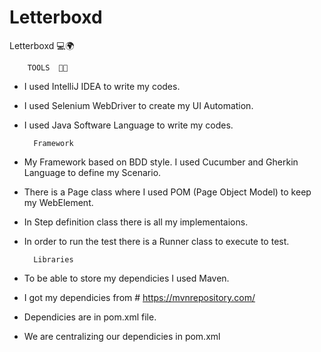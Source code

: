 # Letterboxd
<!-- blank line -->

Letterboxd 💻🌍

<!-- blank line -->

        TOOLS  🧑‍🔧
        
* I used IntelliJ IDEA to write my codes.
* I used Selenium WebDriver to create my UI Automation.
* I used Java Software Language to write my codes.

        Framework  

* My Framework based on BDD style. I used Cucumber and Gherkin Language to define my Scenario.
* There is a Page class where I used POM (Page Object Model) to keep my WebElement.
* In Step definition class there is all my implementaions.
* In order to run the test there is a Runner class to execute to test.

        Libraries
        
* To be able to store my dependicies I used Maven.
* I got my dependicies from  # https://mvnrepository.com/ 
* Dependicies are in pom.xml file.
* We are centralizing our dependicies in pom.xml 

<!-- blank line -->





